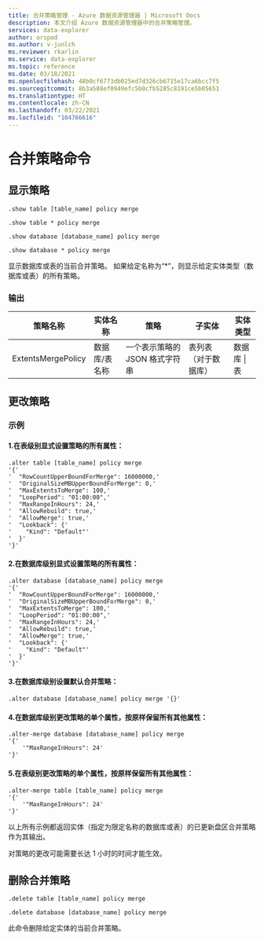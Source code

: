 ```yaml
---
title: 合并策略管理 - Azure 数据资源管理器 | Microsoft Docs
description: 本文介绍 Azure 数据资源管理器中的合并策略管理。
services: data-explorer
author: orspod
ms.author: v-junlch
ms.reviewer: rkarlin
ms.service: data-explorer
ms.topic: reference
ms.date: 03/18/2021
ms.openlocfilehash: 48b0cf6773db025ed7d326cb6715e17ca6bcc7f5
ms.sourcegitcommit: 8b3a588ef0949efc5b0cfb5285c8191ce5b05651
ms.translationtype: HT
ms.contentlocale: zh-CN
ms.lasthandoff: 03/22/2021
ms.locfileid: "104766616"
---
```

# <a name="merge-policy-command"></a>合并策略命令

## <a name="show-policy"></a>显示策略

```kusto
.show table [table_name] policy merge

.show table * policy merge

.show database [database_name] policy merge

.show database * policy merge
```

显示数据库或表的当前合并策略。
如果给定名称为“*”，则显示给定实体类型（数据库或表）的所有策略。

### <a name="output"></a>输出

|策略名称 | 实体名称 | 策略 | 子实体 | 实体类型
|---|---|---|---|---
|ExtentsMergePolicy | 数据库/表名称 | 一个表示策略的 JSON 格式字符串 | 表列表（对于数据库）|数据库 &#124; 表

## <a name="alter-policy"></a>更改策略

### <a name="examples"></a>示例

#### <a name="1-setting-all-properties-of-the-policy-explicitly-at-table-level"></a>1.在表级别显式设置策略的所有属性：

```kusto
.alter table [table_name] policy merge 
'{'
'  "RowCountUpperBoundForMerge": 16000000,'
'  "OriginalSizeMBUpperBoundForMerge": 0,'
'  "MaxExtentsToMerge": 100,'
'  "LoopPeriod": "01:00:00",'
'  "MaxRangeInHours": 24,'
'  "AllowRebuild": true,'
'  "AllowMerge": true,'
'  "Lookback": {'
'    "Kind": "Default"'
'  }'
'}'
```

#### <a name="2-setting-all-properties-of-the-policy-explicitly-at-database-level"></a>2.在数据库级别显式设置策略的所有属性：

```kusto
.alter database [database_name] policy merge 
'{'
'  "RowCountUpperBoundForMerge": 16000000,'
'  "OriginalSizeMBUpperBoundForMerge": 0,'
'  "MaxExtentsToMerge": 100,'
'  "LoopPeriod": "01:00:00",'
'  "MaxRangeInHours": 24,'
'  "AllowRebuild": true,'
'  "AllowMerge": true,'
'  "Lookback": {'
'    "Kind": "Default"'
'  }'
'}'
```

#### <a name="3-setting-the-default-merge-policy-at-database-level"></a>3.在数据库级别设置默认合并策略：

```kusto
.alter database [database_name] policy merge '{}'
```

#### <a name="4-altering-a-single-property-of-the-policy-at-database-level-keeping-all-other-properties-as-is"></a>4.在数据库级别更改策略的单个属性，按原样保留所有其他属性：

```kusto
.alter-merge database [database_name] policy merge
'{'
    '"MaxRangeInHours": 24'
'}'
```

#### <a name="5-altering-a-single-property-of-the-policy-at-table-level-keeping-all-other-properties-as-is"></a>5.在表级别更改策略的单个属性，按原样保留所有其他属性：

```kusto
.alter-merge table [table_name] policy merge
'{'
    '"MaxRangeInHours": 24'
'}'
```

以上所有示例都返回实体（指定为限定名称的数据库或表）的已更新盘区合并策略作为其输出。

对策略的更改可能需要长达 1 小时的时间才能生效。

## <a name="delete-policy-of-merge"></a>删除合并策略

```kusto
.delete table [table_name] policy merge

.delete database [database_name] policy merge

```

此命令删除给定实体的当前合并策略。
